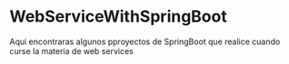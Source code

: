 # WebServiceWithSpringBoot
Aqui encontraras algunos pproyectos de SpringBoot que realice 
cuando curse la materia de web services
